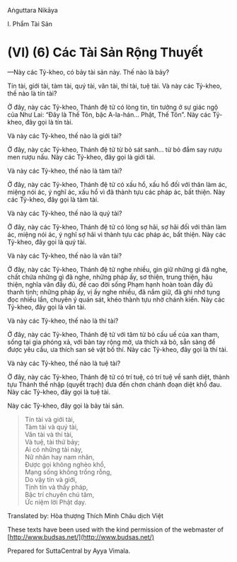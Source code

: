  

Aṅguttara Nikāya

I. Phẩm Tài Sản

# (VI) (6) Các Tài Sản Rộng Thuyết

—Này các Tỷ-kheo, có bảy tài sản này. Thế nào là bảy?

Tín tài, giới tài, tàm tài, quý tài, văn tài, thí tài, tuệ tài. Và này các Tỷ-kheo, thế nào là tín tài?

Ở đây, này các Tỷ-kheo, Thánh đệ tử có lòng tin, tin tưởng ở sự giác ngộ của Như Lai: “Ðây là Thế Tôn, bậc A-la-hán... Phật, Thế Tôn”. Này các Tỷ-kheo, đây gọi là tín tài.

Và này các Tỷ-kheo, thế nào là giới tài?

Ở đây, này các Tỷ-kheo, Thánh đệ tử từ bỏ sát sanh... từ bỏ đắm say rượu men rượu nấu. Này các Tỷ-kheo, đây gọi là giới tài.

Và này các Tỷ-kheo, thế nào là tàm tài?

Ở đây, này các Tỷ-kheo, Thánh đệ tử có xấu hổ, xấu hổ đối với thân làm ác, miệng nói ác, ý nghĩ ác, xấu hổ vì đã thành tựu các pháp ác, bất thiện. Này các Tỷ-kheo, đây gọi là tàm tài.

Và này các Tỷ-kheo, thế nào là quý tài?

Ở đây, này các Tỷ-kheo, Thánh đệ tử có lòng sợ hãi, sợ hãi đối với thân làm ác, miệng nói ác, ý nghĩ sợ hãi vì thành tựu các pháp ác, bất thiện. Này các Tỷ-kheo, đây gọi là quý tài.

Và này các Tỷ-kheo, thế nào là văn tài?

Ở đây, này các Tỷ-kheo, Thánh đệ tử nghe nhiều, gìn giữ những gì đã nghe, chất chứa những gì đã nghe, những pháp ấy, sơ thiện, trung thiện, hậu thiện, nghĩa văn đầy đủ, đề cao đời sống Phạm hạnh hoàn toàn đầy đủ thanh tịnh; những pháp ấy, vị ấy nghe nhiều, đã nắm giữ, đã ghi nhớ tụng đọc nhiều lần, chuyên ý quán sát, khéo thành tựu nhờ chánh kiến. Này các Tỷ-kheo, đây gọi là văn tài.

Và này các Tỷ-kheo, thế nào là thí tài?

Ở đây, này các Tỷ-kheo, Thánh đệ tử với tâm từ bỏ cấu uế của xan tham, sống tại gia phóng xả, với bàn tay rộng mở, ưa thích xả bỏ, sẵn sàng để được yêu cầu, ưa thích san sẻ vật bố thí. Này các Tỷ-kheo, đây gọi là thí tài.

Và này các Tỷ-kheo, thế nào là tuệ tài?

Ở đây, này các Tỷ-kheo, Thánh đệ tử có trí tuệ, có trí tuệ về sanh diệt, thành tựu Thánh thể nhập (quyết trạch) đưa đến chơn chánh đoạn diệt khổ đau. Này các Tỷ-kheo, đây gọi là tuệ tài.

Này các Tỷ-kheo, đây gọi là bảy tài sản.

> Tín tài và giới tài,  
> Tàm tài và quý tài,  
> Văn tài và thí tài,  
> Và tuệ, tài thứ bảy;  
> Ai có những tài này,  
> Nữ nhân hay nam nhân,  
> Ðược gọi không nghèo khổ,  
> Mạng sống không trống rỗng,  
> Do vậy tín và giới,  
> Tịnh tín và thấy pháp,  
> Bậc trí chuyên chú tâm,  
> Ức niệm lời Phật dạy.

Translated by: Hòa thượng Thích Minh Châu dịch Việt

These texts have been used with the kind permission of the webmaster of [http://www.budsas.net/](http://www.budsas.net/)

Prepared for SuttaCentral by Ayya Vimala.